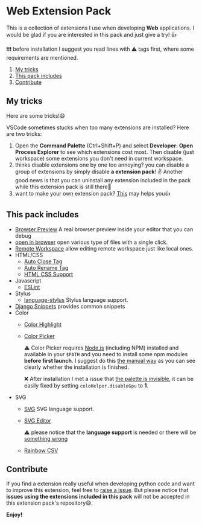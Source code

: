 # Web Extension Pack

This is a collection of extensions I use when developing **Web** applications. I
would be glad if you are interested in this pack and just give a try! 👍

❗️❗️❗️ before installation I suggest you read lines with ⚠️ tags first, where some requirements are mentioned.

1. [My tricks](#my-tricks)
2. [This pack includes](#this-pack-includes)
3. [Contribute](#contribute)

## My tricks

Here are some tricks!😄

VSCode sometimes stucks when too many extensions are installed? Here are two
tricks:

1. Open the **Command Palette** (Ctrl+Shift+P) and select **Developer: Open
   Process Explorer** to see which extensions cost most. Then disable (just
   workspace) some extensions you don't need in current workspace.
2. thinks disable extensions one by one too annoying? you can disable a group
   of extensions by simply disable **a extension pack**! ✌️ Another good news is
   that you can uninstall any extension included in the pack while this extension
   pack is still there🎊
3. want to make your own extension pack? [This](https://code.visualstudio.com/blogs/2017/03/07/extension-pack-roundup)
   may helps you👍

## This pack includes

- [Browser Preview](https://marketplace.visualstudio.com/items?itemName=auchenberg.vscode-browser-preview) A real browser preview inside your
  editor that you can debug
- [open in browser](https://marketplace.visualstudio.com/items?itemName=techer.open-in-browser) open various type of files with a single click.
- [Remote Workspace](https://marketplace.visualstudio.com/items?itemName=mkloubert.vscode-remote-workspace)
  allow editing remote workspace just
  like local ones.
- HTML/CSS
  - [Auto Close Tag](https://marketplace.visualstudio.com/items?itemName=formulahendry.auto-close-tag)
  - [Auto Rename Tag](https://marketplace.visualstudio.com/items?itemName=formulahendry.auto-rename-tag)
  - [HTML CSS Support](https://marketplace.visualstudio.com/items?itemName=ecmel.vscode-html-css)
- Javascript
  - [ESLint](https://marketplace.visualstudio.com/items?itemName=dbaeumer.vscode-eslint)
- Stylus
  - [language-stylus](https://marketplace.visualstudio.com/items?itemName=sysoev.language-stylus)
    Stylus language support.
- [Django Snippets](https://marketplace.visualstudio.com/items?itemName=batisteo.vscode-django) provides common snippets
- Color
  - [Color Highlight](https://marketplace.visualstudio.com/items?itemName=naumovs.color-highlight)
  - [Color Picker](https://marketplace.visualstudio.com/items?itemName=anseki.vscode-color)

    ⚠️ Color Picker requires [Node.js](https://nodejs.org/en/) (including NPM) installed and available in your `$PATH` and you need to install some npm
    modules **before first launch**. I suggest do this [the manual way](https://marketplace.visualstudio.com/items?itemName=anseki.vscode-color#user-content-manual-installation-npm-modules)
    as you can see clearly whether the installation is finished.

    ❌ After installation I met a issue that [the palette is invisible](https://github.com/anseki/vscode-color/issues/78), it can be easily fixed by setting
    `coloHelper.disableGpu` to **1**.
- SVG
  - [SVG](https://marketplace.visualstudio.com/items?itemName=jock.svg) SVG
    language support.
  - [SVG Editor](https://marketplace.visualstudio.com/items?itemName=henoc.svgeditor)

    ⚠️ please notice that the **language support** is needed or there will be
    [something wrong](https://github.com/henoc/svgeditor/issues/43)
  - [Rainbow CSV](https://marketplace.visualstudio.com/items?itemName=mechatroner.rainbow-csv)

## Contribute

If you find a extension really useful when developing python code and want to
improve this extension, feel free to [raise a issue](https://github.com/LeoJhonSong/Web-Extension-Pack/issues).
But please notice that **issues using the extensions included in this pack**
will not be accepted in this extension pack's repository😅.

**Enjoy!**